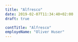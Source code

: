 ```yaml
---
title: "Alfresco"
date: 2019-02-07T11:34:40+02:00
draft: true

contTitle: "Alfresco"
employeName: "Oliver Huser"
---
```




